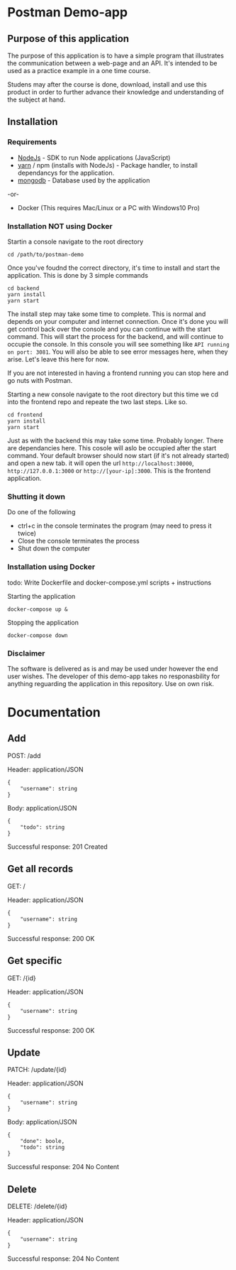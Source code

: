 # Postman Demo-app

## Purpose of this application
The purpose of this application is to have a simple program that illustrates the communication between a web-page and an API. It's intended to be used as a practice example in a one time course. 

Studens may after the course is done, download, install and use this product in order to further advance their knowledge and understanding of the subject at hand. 

## Installation
### Requirements
- [NodeJs](https://nodejs.org/en/download/) - SDK to run Node applications (JavaScript)
- [yarn](https://classic.yarnpkg.com/en/docs/install/#windows-stable) / npm (installs with NodeJs) - Package handler, to install dependancys for the application.
- [mongodb](https://docs.mongodb.com/manual/administration/install-community/) - Database used by the application

-or-
- Docker (This requires Mac/Linux or a PC with Windows10 Pro)

### Installation NOT using Docker
Startin a console navigate to the root directory 
```
cd /path/to/postman-demo
```
 Once you've foudnd the correct directory, it's time to install and start the application. This is done by 3 simple commands

```
cd backend
yarn install
yarn start
```
The install step may take some time to complete. This is normal and depends on your computer and internet connection. Once it's done you will get control back over the console and you can continue with the start command. This will start the process for the backend, and will continue to occupie the console.
In this console you will see something like `API running on port: 3081`. You will also be able to see error messages here, when they arise. Let's leave this here for now.

If you are not interested in having a frontend running you can stop here and go nuts with Postman.

Starting a new console navigate to the root directory but this time we cd into the frontend repo and repeate the two last steps. Like so.

```
cd frontend
yarn install
yarn start
```

Just as with the backend this may take some time. Probably longer. There are dependancies here. This cosole will aslo be occupied after the start command. Your default browser should now start (if it's not already started) and open a new tab. it will open the url `http://localhost:30000`, `http://127.0.0.1:3000` or `http://[your-ip]:3000`. This is the frontend application.
### Shutting it down
Do one of the following
- ctrl+c in the console terminates the program (may need to press it twice)
- Close the console terminates the process
- Shut down the computer

### Installation using Docker
todo: Write Dockerfile and docker-compose.yml scripts + instructions

Starting the application
```
docker-compose up &
```

Stopping the application
```
docker-compose down
```

### Disclaimer
The software is delivered as is and may be used under however the end user wishes. The developer of this demo-app takes no responasbility for anything reguarding the application in this repository. Use on own risk.

# Documentation
## Add
POST: /add

Header: application/JSON
```
{ 
    "username": string
}
```

Body: application/JSON
```
{
    "todo": string
}
```

Successful response: 201 Created

## Get all records
GET: /

Header: application/JSON
```
{ 
    "username": string
}
```

Successful response: 200 OK

## Get specific
GET: /{id}

Header: application/JSON
```
{ 
    "username": string
}
```

Successful response: 200 OK

## Update
PATCH: /update/{id}

Header: application/JSON
```
{ 
    "username": string
}
```

Body: application/JSON
```
{
    "done": boole,
    "todo": string
}
```

Successful response: 204 No Content

## Delete
DELETE: /delete/{id}

Header: application/JSON
```
{ 
    "username": string
}
```

Successful response: 204 No Content